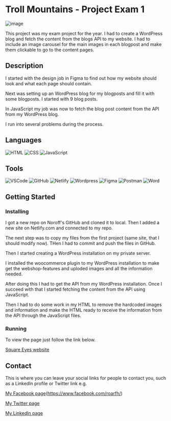 # Troll Mountains - Project Exam 1

![image](https://roarfh-portifolio.netlify.app/images/exProject.png)

This project was my exam project for the year. I had to create a WordPress blog and fetch the content from the blogs API to my website. I had to include an image carousel for the main images in each blogpost and make them clickable to go to the content pages.

## Description

I started with the design job in Figma to find out how my website should look and what each page should contain.

Next was setting up an WordPress blog for my blogposts and fill it with some blogposts. I started with 9 blog posts.

In JavaScript my job was now to fetch the blog post content from the API from my WordPress blog.

I run into several problems during the process.

## Languages

![HTML](https://img.shields.io/badge/HTML5-E34F26?style=for-the-badge&logo=html5&logoColor=white)
![CSS](https://img.shields.io/badge/CSS3-1572B6?style=for-the-badge&logo=css3&logoColor=white)
![JavaScript](https://img.shields.io/badge/JavaScript-323330?style=for-the-badge&logo=javascript&logoColor=F7DF1E)
![]()
![]()
![]()

## Tools

![VSCode](https://img.shields.io/badge/VSCode-0078D4?style=for-the-badge&logo=visual%20studio%20code&logoColor=white)
![GitHub](https://img.shields.io/badge/GitHub-100000?style=for-the-badge&logo=github&logoColor=white)
![Netlify](https://img.shields.io/badge/Netlify-00C7B7?style=for-the-badge&logo=netlify&logoColor=white)
![Wordpress](https://img.shields.io/badge/Wordpress-21759B?style=for-the-badge&logo=wordpress&logoColor=white)
![Figma](https://img.shields.io/badge/Figma-F24E1E?style=for-the-badge&logo=figma&logoColor=white)
![Postman](https://img.shields.io/badge/Postman-FF6C37?style=for-the-badge&logo=Postman&logoColor=white)
![Word](https://img.shields.io/badge/Microsoft_Word-2B579A?style=for-the-badge&logo=microsoft-word&logoColor=white)

## Getting Started

### Installing

I got a new repo on Noroff's GitHub and cloned it to local. Then I added a new site on Netlify.com and connected to my repo.

The next step was to copy my files from the first project (same site, that I should modify now). THen I had to commit and push the files in GitHub.

Then I started creating a WordPress installation on my private server.

I installed the woocommerce plugin to my WordPress installation to make get the webshop-features and uploded images and all the information needed.

After doing this I had to get the API from my WordPress installation. Once I succeed with that I started fetching the content from the API using JavaScript.

Then I had to do some work in my HTML to remove the hardcoded images and information and make the HTML ready to receive the information from the API through the JavaScript files.

### Running

To view the page just follow the link below.

[Square Eyes website](https://roarfh2.netlify.app/)

## Contact

This is where you can leave your social links for people to contact you, such as a LinkedIn profile or Twitter link e.g.

[My Facebook page](https://img.shields.io/badge/Microsoft_Word-2B579A?style=for-the-badge&logo=microsoft-word&logoColor=white)(https://www.facebook.com/roarfh/)

[My Twitter page](https://twitter.com/webutvikleren)

[My LinkedIn page](https://www.linkedin.com/in/roar-falch-hanssen-0781aa56?fbclid=IwAR0--0n8C0uRH3bLF11PFOg8uf1kKjJfg2w8yQbF-fLT39cJ9RdhP4UeRDo)
